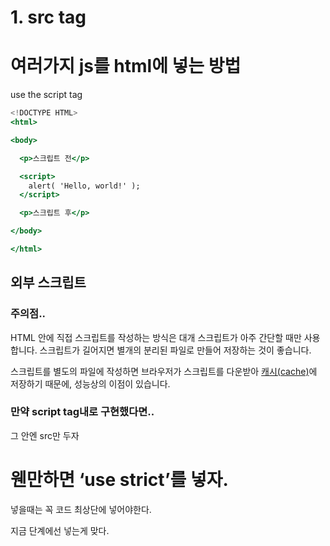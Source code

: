 # 1. src tag

# 여러가지 js를 html에 넣는 방법

use the script tag

```jsx
<!DOCTYPE HTML>
<html>

<body>

  <p>스크립트 전</p>

  <script>
    alert( 'Hello, world!' );
  </script>

  <p>스크립트 후</p>

</body>

</html>
```

## 외부 스크립트

### 주의점..

HTML 안에 직접 스크립트를 작성하는 방식은 대개 스크립트가 아주 간단할 때만 사용합니다. 스크립트가 길어지면 별개의 분리된 파일로 만들어 저장하는 것이 좋습니다.

스크립트를 별도의 파일에 작성하면 브라우저가 스크립트를 다운받아 [캐시(cache)](https://en.wikipedia.org/wiki/Web_cache)에 저장하기 때문에, 성능상의 이점이 있습니다.

### 만약 script tag내로 구현했다면..

그 안엔 src만 두자

# 웬만하면 ‘use strict’를 넣자.

넣을때는 꼭 코드 최상단에 넣어야한다.

지금 단계에선 넣는게 맞다.
